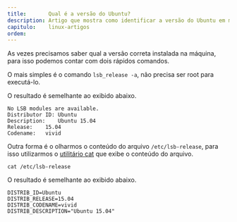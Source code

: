 ```yaml
---
title:       Qual é a versão do Ubuntu?
description: Artigo que mostra como identificar a versão do Ubuntu em modo texto  (pelo terminal)
capitulo:    linux-artigos
ordem:
---
```


As vezes precisamos saber qual a versão correta instalada na máquina, para isso podemos contar com dois rápidos comandos.

O mais simples é o comando `lsb_release -a`, não precisa ser root para executá-lo.

O resultado é semelhante ao exibido abaixo.

    No LSB modules are available.
    Distributor ID:	Ubuntu
    Description:	Ubuntu 15.04
    Release:	15.04
    Codename:	vivid

Outra forma é o olharmos o conteúdo do arquivo `/etc/lsb-release`, para isso utilizarmos o
[utilitário cat](/linux/utilitario-cat/) que exibe o conteúdo do arquivo.

    cat /etc/lsb-release

O resultado é semelhante ao exibido abaixo.

    DISTRIB_ID=Ubuntu
    DISTRIB_RELEASE=15.04
    DISTRIB_CODENAME=vivid
    DISTRIB_DESCRIPTION="Ubuntu 15.04"

